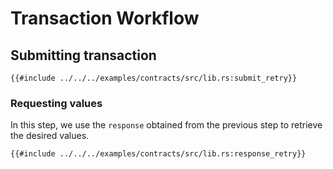# Transaction Workflow

## Submitting transaction

```rust, ignore
{{#include ../../../examples/contracts/src/lib.rs:submit_retry}}
```

### Requesting values

In this step, we use the `response` obtained from the previous step to retrieve the desired values.

```rust, ignore
{{#include ../../../examples/contracts/src/lib.rs:response_retry}}
```
